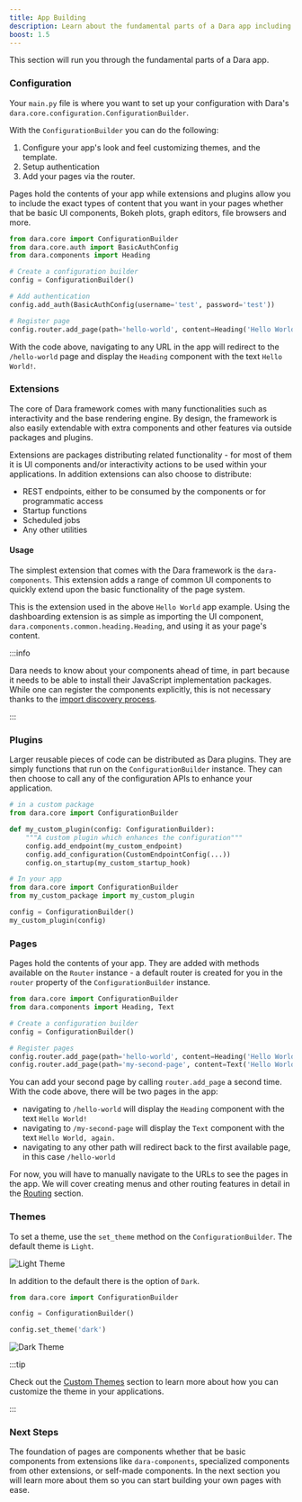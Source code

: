 ```yaml
---
title: App Building
description: Learn about the fundamental parts of a Dara app including configuration, plugins, and pages
boost: 1.5
---
```


This section will run you through the fundamental parts of a Dara app.

### Configuration

Your `main.py` file is where you want to set up your configuration with Dara's `dara.core.configuration.ConfigurationBuilder`.

With the `ConfigurationBuilder` you can do the following:

1. Configure your app's look and feel customizing themes, and the template.
2. Setup authentication
3. Add your pages via the router.

Pages hold the contents of your app while extensions and plugins allow you to include the exact types of content that you want in your pages whether that be basic UI components, Bokeh plots, graph editors, file browsers and more.

```python title=main.py
from dara.core import ConfigurationBuilder
from dara.core.auth import BasicAuthConfig
from dara.components import Heading

# Create a configuration builder
config = ConfigurationBuilder()

# Add authentication
config.add_auth(BasicAuthConfig(username='test', password='test'))

# Register page
config.router.add_page(path='hello-world', content=Heading('Hello World!'))
```

With the code above, navigating to any URL in the app will redirect to the `/hello-world` page and display the `Heading` component with the text `Hello World!`.

### Extensions

The core of Dara framework comes with many functionalities such as interactivity and the base rendering engine. By design, the framework is also easily extendable with extra components and other features via outside packages and plugins.

Extensions are packages distributing related functionality - for most of them it is UI components and/or interactivity actions to be used within your applications. In addition extensions can also choose to distribute:

- REST endpoints, either to be consumed by the components or for programmatic access
- Startup functions
- Scheduled jobs
- Any other utilities

#### Usage

The simplest extension that comes with the Dara framework is the `dara-components`. This extension adds a range of common UI components to quickly extend upon the basic functionality of the page system.

This is the extension used in the above `Hello World` app example. Using the dashboarding extension is as simple as importing the UI component, `dara.components.common.heading.Heading`, and using it as your page's content.

:::info

Dara needs to know about your components ahead of time, in part because it needs to be able to install their JavaScript implementation packages. While one can register the components explicitly, this is not necessary thanks to the [import discovery process](../advanced/import-discovery).

:::


### Plugins

Larger reusable pieces of code can be distributed as Dara plugins. They are simply functions that run on the `ConfigurationBuilder` instance. They can then choose to call any of the configuration APIs to enhance your application.

```python
# in a custom package
from dara.core import ConfigurationBuilder

def my_custom_plugin(config: ConfigurationBuilder):
    """A custom plugin which enhances the configuration"""
    config.add_endpoint(my_custom_endpoint)
    config.add_configuration(CustomEndpointConfig(...))
    config.on_startup(my_custom_startup_hook)

# In your app
from dara.core import ConfigurationBuilder
from my_custom_package import my_custom_plugin

config = ConfigurationBuilder()
my_custom_plugin(config)
```

### Pages

Pages hold the contents of your app. They are added with methods available on the `Router` instance - a default router is created for you in the `router` property of the `ConfigurationBuilder` instance.

```python title=main.py
from dara.core import ConfigurationBuilder
from dara.components import Heading, Text

# Create a configuration builder
config = ConfigurationBuilder()

# Register pages
config.router.add_page(path='hello-world', content=Heading('Hello World!'))
config.router.add_page(path='my-second-page', content=Text('Hello World, again.'))
```

You can add your second page by calling `router.add_page` a second time. With the code above, there will be two pages in the app:
- navigating to `/hello-world` will display the `Heading` component with the text `Hello World!`
- navigating to `/my-second-page` will display the `Text` component with the text `Hello World, again.`
- navigating to any other path will redirect back to the first available page, in this case `/hello-world`

For now, you will have to manually navigate to the URLs to see the pages in the app.
We will cover creating menus and other routing features in detail in the [Routing](./routing.mdx) section.

### Themes

To set a theme, use the `set_theme` method on the `ConfigurationBuilder`. The default theme is `Light`.

![Light Theme](../assets/styling/light_theme.png)

In addition to the default there is the option of `Dark`.

```python
from dara.core import ConfigurationBuilder

config = ConfigurationBuilder()

config.set_theme('dark')
```

![Dark Theme](../assets/styling/dark_theme.png)

:::tip

Check out the [Custom Themes](../advanced/custom-themes.md) section to learn more about how you can customize the theme in your applications.

:::

### Next Steps

The foundation of pages are components whether that be basic components from extensions like `dara-components`, specialized components from other extensions, or self-made components. In the next section you will learn more about them so you can start building your own pages with ease.
